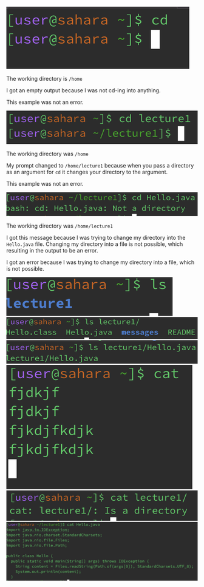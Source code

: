 ![Image](cd-no-command.png)

The working directory is `/home`

I got an empty output because I was not cd-ing into anything.

This example was not an error.

![Image](cd-directory-argument.png)

The working directory was `/home`

My prompt changed to `/home/lecture1` because when you pass a directory as an argument for `cd` it changes your directory to the argument.

This example was not an error. 

![Image](cd-file-argument.png)

The working directory was `/home/lecture1`

I got this message because I was trying to change my directory into the `Hello.java` file. Changing my directory into a file is not possible, which resulting in the output to be an error.

I got an error because I was trying to change my directory into a file, which is not possible.

![Image](ls-no-argument.png)
![Image](ls-directory-argument.png)
![Image](ls-file-argument.png)
![Image](cat-no-argument.png)
![Image](cat-directory-argument.png)
![Image](cat-file-argument.png)

